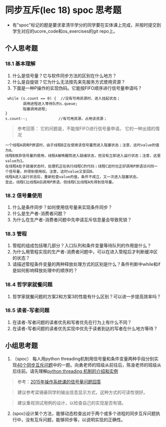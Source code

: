 # 同步互斥(lec 18) spoc 思考题


- 有"spoc"标记的题是要求拿清华学分的同学要在实体课上完成，并按时提交到学生对应的ucore_code和os_exercises的git repo上。

## 个人思考题

### 18.1 基本理解
1. 什么是信号量？它与软件同步方法的区别在什么地方？
2. 什么是自旋锁？它为什么无法按先来先服务方式使用资源？
3. 下面是一种P操作的实现伪码。它能按FIFO顺序进行信号量申请吗？
```
 while (s.count == 0) {  //没有可用资源时，进入挂起状态；
        调用进程进入等待队列s.queue;
        阻塞调用进程;
}
s.count--;              //有可用资源，占用该资源； 
```

> 参考回答： 它的问题是，不能按FIFO进行信号量申请。
> 它的一种出错的情况
```
一个线程A调用P原语时，由于线程B正在使用该信号量而进入阻塞状态；注意，这时value的值为0。
线程B放弃信号量的使用，线程A被唤醒而进入就绪状态，但没有立即进入运行状态；注意，这里value为1。
在线程A处于就绪状态时，处理机正在执行线程C的代码；线程C这时也正好调用P原语访问同一个信号量，并得到使用权。注意，这时value又变回0。
线程A进入运行状态后，重新检查value的值，条件不成立，又一次进入阻塞状态。
至此，线程C比线程A后调用P原语，但线程C比线程A先得到信号量。
```

### 18.2 信号量使用

1. 什么是条件同步？如何使用信号量来实现条件同步？
2. 什么是生产者-消费者问题？
3. 为什么在生产者-消费者问题中先申请互斥信息量会导致死锁？

### 18.3 管程

1. 管程的组成包括哪几部分？入口队列和条件变量等待队列的作用是什么？
2. 为什么用管程实现的生产者-消费者问题中，可以在进入管程后才判断缓冲区的状态？
3. 请描述管程条件变量的两种释放处理方式的区别是什么？条件判断中while和if是如何影响释放处理中的顺序的？

### 18.4 哲学家就餐问题

1. 哲学家就餐问题的方案2和方案3的性能有什么区别？可以进一步提高效率吗？

### 18.5 读者-写者问题

1. 在读者-写者问题的读者优先和写者优先在行为上有什么不同？
2. 在读者-写者问题的读者优先实现中优先于读者到达的写者在什么地方等待？
 
## 小组思考题

1. （spoc） 每人用python threading机制用信号量和条件变量两种手段分别实现[40个同步互斥问题](07-2-spoc-pv-problems.md)中的一题。向勇老师的班级从前往后，陈渝老师的班级从后往前。请先理解[python threading 机制的介绍和实例](https://github.com/chyyuu/ucore_lab/tree/master/related_info/lab7/semaphore_condition)

 > 参考：[2015年操作系统课的信号量问题回答](https://piazza.com/class/i5j09fnsl7k5x0?cid=391)
 
 > 建议参考梁锡豪同学的输出信息显示方式，这种方式的可读性很好。
 
 > 建议重视测试用例的设计，以检查自己的实现是否有错。

2. (spoc)设计某个方法，能够动态检查出对于两个或多个进程的同步互斥问题执行中，没有互斥问题，能够同步等，以说明实现的正确性。

